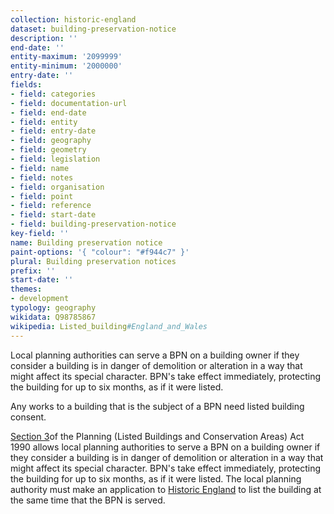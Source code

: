 ```yaml
---
collection: historic-england
dataset: building-preservation-notice
description: ''
end-date: ''
entity-maximum: '2099999'
entity-minimum: '2000000'
entry-date: ''
fields:
- field: categories
- field: documentation-url
- field: end-date
- field: entity
- field: entry-date
- field: geography
- field: geometry
- field: legislation
- field: name
- field: notes
- field: organisation
- field: point
- field: reference
- field: start-date
- field: building-preservation-notice
key-field: ''
name: Building preservation notice
paint-options: '{ "colour": "#f944c7" }'
plural: Building preservation notices
prefix: ''
start-date: ''
themes:
- development
typology: geography
wikidata: Q98785867
wikipedia: Listed_building#England_and_Wales
---
```

Local planning authorities can serve a BPN on a building owner if they consider a building is in danger of demolition or alteration in a way that might affect its special character. BPN's take effect immediately, protecting the building for up to six months, as if it were listed.

Any works to a building that is the subject of a BPN need listed building consent. 

[Section 3](https://www.designingbuildings.co.uk/wiki/Section)of the Planning (Listed Buildings and Conservation Areas) Act 1990 allows local planning authorities to serve a BPN on a building owner if they consider a building is in danger of demolition or alteration in a way that might affect its special character. BPN's take effect immediately, protecting the building for up to six months, as if it were listed. The local planning authority must make an application to [Historic England](https://historicengland.org.uk/) to list the building at the same time that the BPN is served.

